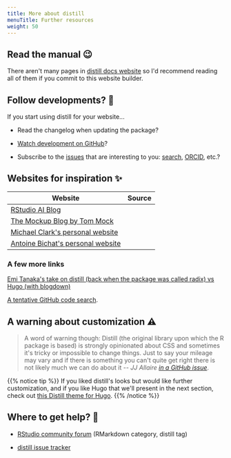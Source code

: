 ```yaml
---
title: More about distill
menuTitle: Further resources
weight: 50
---
```


## Read the manual :wink:

There aren't many pages in [distill docs website](https://rstudio.github.io/distill/) so I'd recommend reading all of them if you commit to this website builder.

## Follow developments? :eyes:

If you start using distill for your website...

* Read the changelog when updating the package?

* [Watch development on GitHub](https://help.github.com/en/github/managing-subscriptions-and-notifications-on-github/viewing-your-subscriptions#configuring-your-watch-settings-for-an-individual-repository)?

* Subscribe to the [issues](https://github.com/rstudio/distill/issues) that are interesting to you: [search](https://github.com/rstudio/distill/issues/9), [ORCID](https://github.com/rstudio/distill/issues/21), etc.?

## Websites for inspiration :sparkles:

| Website | Source |
|---|---|
| [RStudio AI Blog](https://blogs.rstudio.com/ai/) | [<i class='fab fa-fw fa-github'>](https://github.com/rstudio/ai-blog) |
| [The Mockup Blog by Tom Mock](https://themockup.blog/) | [<i class='fab fa-fw fa-github'>](https://github.com/jthomasmock/radix_themockup) |
| [Michael Clark's personal website](https://m-clark.github.io/) | [<i class='fab fa-fw fa-github'>](https://github.com/m-clark/m-clark.github.io) |
| [Antoine Bichat's personal website](https://abichat.github.io/) | [<i class='fab fa-fw fa-github'>](https://github.com/abichat/abichat.github.io) |

### A few more links

[Emi Tanaka's take on distill (back when the package was called radix) vs Hugo (with blogdown)](https://emitanaka.org/r/posts/2018-12-12-scientific-and-technical-blogging-radix-vs-blogdown/)

[A tentative GitHub code search](https://github.com/search?l=&o=desc&q=distill%3A%3Adistill_website+filename%3Aindex.Rmd&s=indexed&type=Code).

## A warning about customization :warning:

> A word of warning though: Distill (the original library upon which the R package is based) is strongly opinionated about CSS and sometimes it's tricky or impossible to change things. Just to say your mileage may vary and if there is something you can't quite get right there is not likely much we can do about it -- *JJ Allaire [in a GitHub issue](https://github.com/rstudio/distill/issues/100#issuecomment-508075573)*.

{{% notice tip %}}
If you liked distill's looks but would like further customization, and if you like Hugo that we'll present in the next section, check out [this Distill theme for Hugo](https://github.com/activatedgeek/distillpub).
{{% /notice %}}

## Where to get help? :wave:

* [RStudio community forum](https://community.rstudio.com/c/R-Markdown/10) (RMarkdown category, distill tag)

* [distill issue tracker](https://github.com/rstudio/distill/issues?q=is%3Aissue+is%3Aopen+sort%3Aupdated-desc)